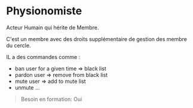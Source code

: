  
# Physionomiste  

Acteur Humain qui hérite de Membre.

C'est un membre avec des droits supplémentaire de gestion des membre du cercle.

IL a des commandes comme :
- ban user for a given time => black list  
- pardon user => remove from black list 
- mute user => add to mute list 
- unmute ...

> Besoin en formation: Oui

